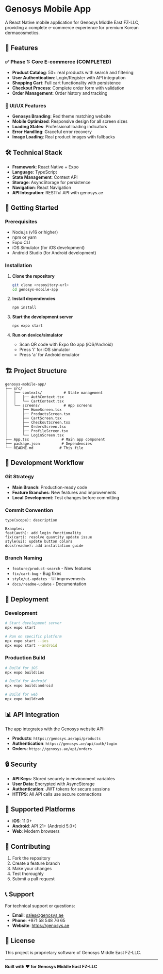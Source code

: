 # Genosys Mobile App

A React Native mobile application for Genosys Middle East FZ-LLC, providing a complete e-commerce experience for premium Korean dermacosmetics.

## 🚀 Features

### ✅ Phase 1: Core E-commerce (COMPLETED)
- **Product Catalog**: 50+ real products with search and filtering
- **User Authentication**: Login/Register with API integration
- **Shopping Cart**: Full cart functionality with persistence
- **Checkout Process**: Complete order form with validation
- **Order Management**: Order history and tracking

### 🎨 UI/UX Features
- **Genosys Branding**: Red theme matching website
- **Mobile Optimized**: Responsive design for all screen sizes
- **Loading States**: Professional loading indicators
- **Error Handling**: Graceful error recovery
- **Image Loading**: Real product images with fallbacks

## 🛠️ Technical Stack

- **Framework**: React Native + Expo
- **Language**: TypeScript
- **State Management**: Context API
- **Storage**: AsyncStorage for persistence
- **Navigation**: React Navigation
- **API Integration**: RESTful API with genosys.ae

## 📱 Getting Started

### Prerequisites
- Node.js (v16 or higher)
- npm or yarn
- Expo CLI
- iOS Simulator (for iOS development)
- Android Studio (for Android development)

### Installation

1. **Clone the repository**
   ```bash
   git clone <repository-url>
   cd genosys-mobile-app
   ```

2. **Install dependencies**
   ```bash
   npm install
   ```

3. **Start the development server**
   ```bash
   npx expo start
   ```

4. **Run on device/simulator**
   - Scan QR code with Expo Go app (iOS/Android)
   - Press 'i' for iOS simulator
   - Press 'a' for Android emulator

## 🏗️ Project Structure

```
genosys-mobile-app/
├── src/
│   ├── contexts/          # State management
│   │   ├── AuthContext.tsx
│   │   └── CartContext.tsx
│   └── screens/           # App screens
│       ├── HomeScreen.tsx
│       ├── ProductsScreen.tsx
│       ├── CartScreen.tsx
│       ├── CheckoutScreen.tsx
│       ├── OrdersScreen.tsx
│       ├── ProfileScreen.tsx
│       └── LoginScreen.tsx
├── App.tsx               # Main app component
├── package.json          # Dependencies
└── README.md            # This file
```

## 🔧 Development Workflow

### Git Strategy
- **Main Branch**: Production-ready code
- **Feature Branches**: New features and improvements
- **Local Development**: Test changes before committing

### Commit Convention
```
type(scope): description

Examples:
feat(auth): add login functionality
fix(cart): resolve quantity update issue
style(ui): update button colors
docs(readme): add installation guide
```

### Branch Naming
- `feature/product-search` - New features
- `fix/cart-bug` - Bug fixes
- `style/ui-updates` - UI improvements
- `docs/readme-update` - Documentation

## 🚀 Deployment

### Development
```bash
# Start development server
npx expo start

# Run on specific platform
npx expo start --ios
npx expo start --android
```

### Production Build
```bash
# Build for iOS
npx expo build:ios

# Build for Android
npx expo build:android

# Build for web
npx expo build:web
```

## 📊 API Integration

The app integrates with the Genosys website API:

- **Products**: `https://genosys.ae/api/products`
- **Authentication**: `https://genosys.ae/api/auth/login`
- **Orders**: `https://genosys.ae/api/orders`

## 🔒 Security

- **API Keys**: Stored securely in environment variables
- **User Data**: Encrypted with AsyncStorage
- **Authentication**: JWT tokens for secure sessions
- **HTTPS**: All API calls use secure connections

## 📱 Supported Platforms

- **iOS**: 11.0+
- **Android**: API 21+ (Android 5.0+)
- **Web**: Modern browsers

## 🤝 Contributing

1. Fork the repository
2. Create a feature branch
3. Make your changes
4. Test thoroughly
5. Submit a pull request

## 📞 Support

For technical support or questions:
- **Email**: sales@genosys.ae
- **Phone**: +971 58 548 76 65
- **Website**: https://genosys.ae

## 📄 License

This project is proprietary software of Genosys Middle East FZ-LLC.

---

**Built with ❤️ for Genosys Middle East FZ-LLC**
